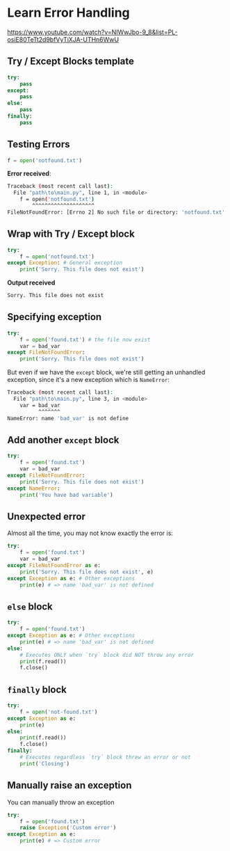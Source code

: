 # Learn Error Handling

https://www.youtube.com/watch?v=NIWwJbo-9_8&list=PL-osiE80TeTt2d9bfVyTiXJA-UTHn6WwU

## Try / Except Blocks template

```py
try:
    pass
except:
    pass
else:
    pass
finally:
    pass
```

## Testing Errors

```py
f = open('notfound.txt')
```

**Error received**:

```bash
Traceback (most recent call last):
  File "path\to\main.py", line 1, in <module>
    f = open('notfound.txt')
        ^^^^^^^^^^^^^^^^^^^^
FileNotFoundError: [Errno 2] No such file or directory: 'notfound.txt'
```

## Wrap with Try / Except block

```py
try:
    f = open('notfound.txt')
except Exception: # General exception
    print('Sorry. This file does not exist')
```

**Output received**

```bash
Sorry. This file does not exist
```

## Specifying exception

```py
try:
    f = open('found.txt') # the file now exist
    var = bad_var
except FileNotFoundError:
    print('Sorry. This file does not exist')
```

But even if we have the `except` block, we're still getting an unhandled exception, since it's a new exception which is `NameError`:

```bash
Traceback (most recent call last):
  File "path\to\main.py", line 3, in <module>
    var = bad_var
          ^^^^^^^
NameError: name 'bad_var' is not define
```

## Add another `except` block

```py
try:
    f = open('found.txt')
    var = bad_var
except FileNotFoundError:
    print('Sorry. This file does not exist')
except NameError:
    print('You have bad variable')
```

## Unexpected error

Almost all the time, you may not know exactly the error is:

```py
try:
    f = open('found.txt')
    var = bad_var
except FileNotFoundError as e:
    print('Sorry. This file does not exist', e)
except Exception as e: # Other exceptions
    print(e) # => name 'bad_var' is not defined
```

## `else` block

```py
try:
    f = open('found.txt')
except Exception as e: # Other exceptions
    print(e) # => name 'bad_var' is not defined
else:
    # Executes ONLY when `try` block did NOT throw any error
    print(f.read())
    f.close()
```

## `finally` block

```py
try:
    f = open('not-found.txt')
except Exception as e:
    print(e)
else:
    print(f.read())
    f.close()
finally:
    # Executes regardless `try` block threw an error or not
    print('Closing')
```

## Manually raise an exception

You can manually throw an exception

```py
try:
    f = open('found.txt')
    raise Exception('Custom error')
except Exception as e:
    print(e) # => Custom error
```
